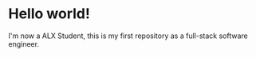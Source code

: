 # Hello world!

I'm now a ALX Student, this is my first repository as a full-stack software engineer. 
